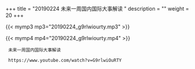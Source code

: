 +++
title = "20190224  未来一周国内国际大事解读 "
description = ""
weight = 20
+++

{{< mymp3 mp3="20190224_g9rlwiourty.mp3" >}}

{{< mymp4 mp4="20190224_g9rlwiourty.mp4" >}}

     未来一周国内国际大事解读 
     
     https://www.youtube.com/watch?v=G9rlwiOuRTY 
